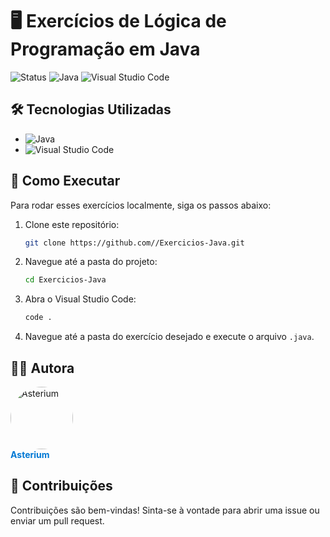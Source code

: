 # 🖥️ **Exercícios de Lógica de Programação em Java**

![Status](https://img.shields.io/badge/Status-Concluído-green?style=for-the-badge) ![Java](https://img.shields.io/badge/Java-ED8B00?style=for-the-badge&logo=java&logoColor=white) ![Visual Studio Code](https://img.shields.io/badge/Visual_Studio_Code-0078D4?style=for-the-badge&logo=visual-studio-code&logoColor=white)

## 🛠️ **Tecnologias Utilizadas**
- ![Java](https://img.shields.io/badge/Java-ED8B00?style=flat-square&logo=java&logoColor=white)
- ![Visual Studio Code](https://img.shields.io/badge/Visual_Studio_Code-0078D4?style=flat-square&logo=visual%20studio%20code&logoColor=white)

## 🚀 **Como Executar**
Para rodar esses exercícios localmente, siga os passos abaixo:
1. Clone este repositório:
   ```bash
   git clone https://github.com//Exercicios-Java.git
   ```
2. Navegue até a pasta do projeto:
   ```bash
   cd Exercicios-Java
   ```
3. Abra o Visual Studio Code:
   ```bash
   code .
   ```
4. Navegue até a pasta do exercício desejado e execute o arquivo `.java`.

## 🧑‍💻 **Autora**
<div align="left">
  <a href="https://github.com/Asterium1">
    <img src="https://github.com/Asterium1.png?size=100" alt="Asterium" width="100" style="border-radius: 50%;">
  </a>
  <br>
  <a href="https://github.com/Asterium1" style="text-decoration: none; color: #0078D4;">
    <b>Asterium</b>
  </a>
</div>

## 🤝 **Contribuições**
Contribuições são bem-vindas! Sinta-se à vontade para abrir uma issue ou enviar um pull request.

